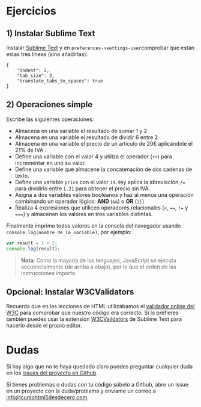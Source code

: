 # Ejercicios

## 1) Instalar Sublime Text
Instalar [Sublime Text](https://www.sublimetext.com/) y en ```preferences->settings-user```comprobar que están estas tres líneas (sino añadirlas):
```
{
	"indent": 2,
	"tab_size": 2,
	"translate_tabs_to_spaces": true
}
```

## 2) Operaciones simple

Escribe las siguientes operaciones:
* Almacena en una variable el resultado de sumar 1 y 2
* Almacena en una variable el resultado de dividir 6 entre 2
* Almacena en una variable el precio de un artículo de 20€ aplicándole el 21% de IVA .
* Define una variable con el valor 4 y utiliza el operador (```++```) para incrementar en uno su valor.
* Define una variable que almacene la concatenación de dos cadenas de texto.
* Define una variable ```price``` con el valor ```19.99```y aplica la abreviación ```/=``` para dividirlo entre ```1.21``` para obtener el precio sin IVA.
* Asigna a dos variables valores booleanos y haz al menos una operación combinando un operador lógico: **AND** (```&&```) o **OR** (```||```)
* Realiza 4 expresiones que utilicen operadores relacionales (```<```, ```==```, ```!=``` y ```===```) y almacenen los valores en tres variables distintas.

Finalmente imprime todos valores en la consola del navegador usando ```console.log(nombre_de_la_variable)```, por ejemplo:
```js
var result = 1 + 2;
console.log(result);
```
> **Nota**: Como la mayoría de los lenguajes, JavaScript se ejecuta secuencialmente (de arriba a abajo), por lo que el orden de las instrucciones importa.

## Opcional: Instalar W3CValidators
Recuerda que en las lecciones de HTML utilizábamos el [validador online del W3C](https://validator.w3.org/) para comprobar que nuestro código era correcto. Si lo prefieres también puedes usar la extensión [W3CValidators](https://packagecontrol.io/packages/W3CValidators) de Sublime Text para hacerlo desde el propio editor.

# Dudas
Si hay algo que no te haya quedado claro puedes preguntar cualquier duda en los [issues del proyecto en Github](https://github.com/hhkaos/cursohtml5desdecero/issues).

Si tienes problemas o dudas con tu código súbelo a Github, abre un issue en un proyecto con la duda/problema y envíame un correo a [info@cursohtml5desdecero.com](mailto:info@cursohtml5desdecero.com).